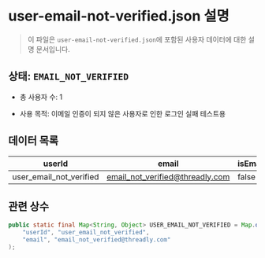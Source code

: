 # user-email-not-verified.json 설명

> 이 파일은 `user-email-not-verified.json`에 포함된 사용자 데이터에 대한 설명 문서입니다.

## 상태: `EMAIL_NOT_VERIFIED`

- 총 사용자 수: 1

- 사용 목적: 이메일 인증이 되지 않은 사용자로 인한 로그인 실패 테스트용

## 데이터 목록

| userId                  | email                           | isEmailVerified | isActive |
|-------------------------|---------------------------------|-----------------|----------|
| user_email_not_verified | email_not_verified@threadly.com | false           | true     |

## 관련 상수

```java
public static final Map<String, Object> USER_EMAIL_NOT_VERIFIED = Map.of(
    "userId", "user_email_not_verified",
    "email", "email_not_verified@threadly.com"
);
```
